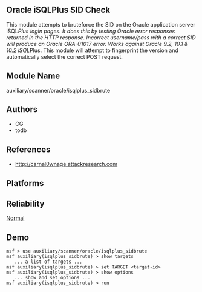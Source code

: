 ## Oracle iSQLPlus SID Check

This module attempts to bruteforce the SID on the Oracle 
application server iSQL*Plus login pages. It does this by 
testing Oracle error responses returned in the HTTP 
response. Incorrect username/pass with a correct SID will 
produce an Oracle ORA-01017 error. Works against Oracle 9.2, 
10.1 & 10.2 iSQL*Plus. This module will attempt to 
fingerprint the version and automatically select the correct 
POST request.


## Module Name
auxiliary/scanner/oracle/isqlplus_sidbrute

## Authors
* CG
* todb


## References
* http://carnal0wnage.attackresearch.com




## Platforms


## Reliability
[Normal](https://github.com/rapid7/metasploit-framework/wiki/Exploit-Ranking)

## Demo

```
msf > use auxiliary/scanner/oracle/isqlplus_sidbrute
msf auxiliary(isqlplus_sidbrute) > show targets
   ... a list of targets ...
msf auxiliary(isqlplus_sidbrute) > set TARGET <target-id>
msf auxiliary(isqlplus_sidbrute) > show options
   ... show and set options ...
msf auxiliary(isqlplus_sidbrute) > run
```
    
    